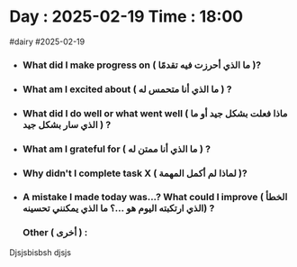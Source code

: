 # Day : 2025-02-19 Time : 18:00
#dairy #2025-02-19


- ### What did I make progress on ( ما الذي أحرزت فيه تقدمًا )?
    
- ### What am I excited about ( ما الذي أنا متحمس له ) ?
    
- ### What did I do well or what went well ( ماذا فعلت بشكل جيد أو ما الذي سار بشكل جيد ) ?
    
- ### What am I grateful for ( ما الذي أنا ممتن له ) ?
    
- ### Why didn't I complete task X ( لماذا لم أكمل المهمة )?
    
- ### A mistake I made today was...? What could I improve ( الخطأ الذي ارتكبته اليوم هو ...؟ ما الذي يمكنني تحسينه) ?
  
  ### Other ( أخرى ) : 
Djsjsbisbsh djsjs